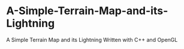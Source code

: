 # A-Simple-Terrain-Map-and-its-Lightning
A Simple Terrain Map and its Lightning Written with C++ and OpenGL
